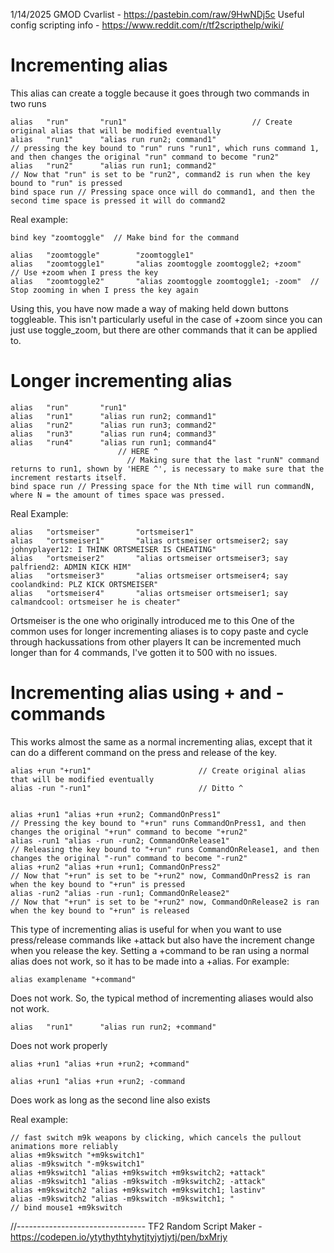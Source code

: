 1/14/2025 GMOD Cvarlist - https://pastebin.com/raw/9HwNDj5c 
Useful config scripting info - https://www.reddit.com/r/tf2scripthelp/wiki/


# Incrementing alias
This alias can create a toggle because it goes through two commands in two runs
```
alias 	"run" 		"run1"			                  // Create original alias that will be modified eventually
alias 	"run1"		"alias run run2; command1"    
// pressing the key bound to "run" runs "run1", which runs command 1, and then changes the original "run" command to become "run2"
alias 	"run2" 		"alias run run1; command2"
// Now that "run" is set to be "run2", command2 is run when the key bound to "run" is pressed 
bind space run // Pressing space once will do command1, and then the second time space is pressed it will do command2
```
Real example: 
```
bind key "zoomtoggle"  // Make bind for the command

alias 	"zoomtoggle" 		"zoomtoggle1"					
alias 	"zoomtoggle1"		"alias zoomtoggle zoomtoggle2; +zoom"    // Use +zoom when I press the key
alias 	"zoomtoggle2" 		"alias zoomtoggle zoomtoggle1; -zoom"  // Stop zooming in when I press the key again
```
Using this, you have now made a way of making held down buttons toggleable. 
This isn't particularly useful in the case of +zoom since you can just use toggle_zoom, but there are other commands that it can be applied to.

# Longer incrementing alias
```
alias 	"run" 		"run1"			                 
alias 	"run1"		"alias run run2; command1"    
alias 	"run2" 		"alias run run3; command2"
alias 	"run3" 		"alias run run4; command3"
alias 	"run4" 		"alias run run1; command4"    
                        // HERE ^
                          // Making sure that the last "runN" command returns to run1, shown by 'HERE ^', is necessary to make sure that the increment restarts itself.
bind space run // Pressing space for the Nth time will run commandN, where N = the amount of times space was pressed.
```

Real Example:
```
alias 	"ortsmeiser" 		"ortsmeiser1"			                 
alias 	"ortsmeiser1"		"alias ortsmeiser ortsmeiser2; say johnyplayer12: I THINK ORTSMEISER IS CHEATING"    
alias 	"ortsmeiser2" 		"alias ortsmeiser ortsmeiser3; say palfriend2: ADMIN KICK HIM"
alias 	"ortsmeiser3" 		"alias ortsmeiser ortsmeiser4; say coolandkind: PLZ KICK ORTSMEISER"
alias 	"ortsmeiser4" 		"alias ortsmeiser ortsmeiser1; say calmandcool: ortsmeiser he is cheater"    
```
Ortsmeiser is the one who originally introduced me to this 
One of the common uses for longer incrementing aliases is to copy paste and cycle through hackussations from other players
It can be incremented much longer than for 4 commands, I've gotten it to 500 with no issues.

# Incrementing alias using + and - commands
This works almost the same as a normal incrementing alias, except that it can do a different command on the press and release of the key.
```
alias +run "+run1"                        // Create original alias that will be modified eventually
alias -run "-run1"                        // Ditto ^


alias +run1 "alias +run +run2; CommandOnPress1"     
// Pressing the key bound to "+run" runs CommandOnPress1, and then changes the original "+run" command to become "+run2"
alias -run1 "alias -run -run2; CommandOnRelease1"
// Releasing the key bound to "+run" runs CommandOnRelease1, and then changes the original "-run" command to become "-run2"
alias +run2 "alias +run +run1; CommandOnPress2"
// Now that "+run" is set to be "+run2" now, CommandOnPress2 is ran when the key bound to "+run" is pressed
alias -run2 "alias -run -run1; CommandOnRelease2"
// Now that "+run" is set to be "+run2" now, CommandOnRelease2 is ran when the key bound to "+run" is released
```
This type of incrementing alias is useful for when you want to use press/release commands like +attack but also have the increment change when you release the key.
Setting a +command to be ran using a normal alias does not work, so it has to be made into a +alias.
For example: 
```
alias examplename "+command"
```
Does not work.
So, the typical method of incrementing aliases would also not work.
```
alias 	"run1"		"alias run run2; +command"   
```
Does not work properly
```
alias +run1 "alias +run +run2; +command" 
```
```
alias +run1 "alias +run +run2; -command
```  
Does work as long as the second line also exists

Real example:
```
// fast switch m9k weapons by clicking, which cancels the pullout animations more reliably  
alias +m9kswitch "+m9kswitch1"
alias -m9kswitch "-m9kswitch1"
alias +m9kswitch1 "alias +m9kswitch +m9kswitch2; +attack"
alias -m9kswitch1 "alias -m9kswitch -m9kswitch2; -attack"
alias +m9kswitch2 "alias +m9kswitch +m9kswitch1; lastinv"
alias -m9kswitch2 "alias -m9kswitch -m9kswitch1; "
// bind mouse1 +m9kswitch
```
//--------------------------------
TF2 Random Script Maker - https://codepen.io/ytythythtyhytjtyjytjytj/pen/bxMrjy 
